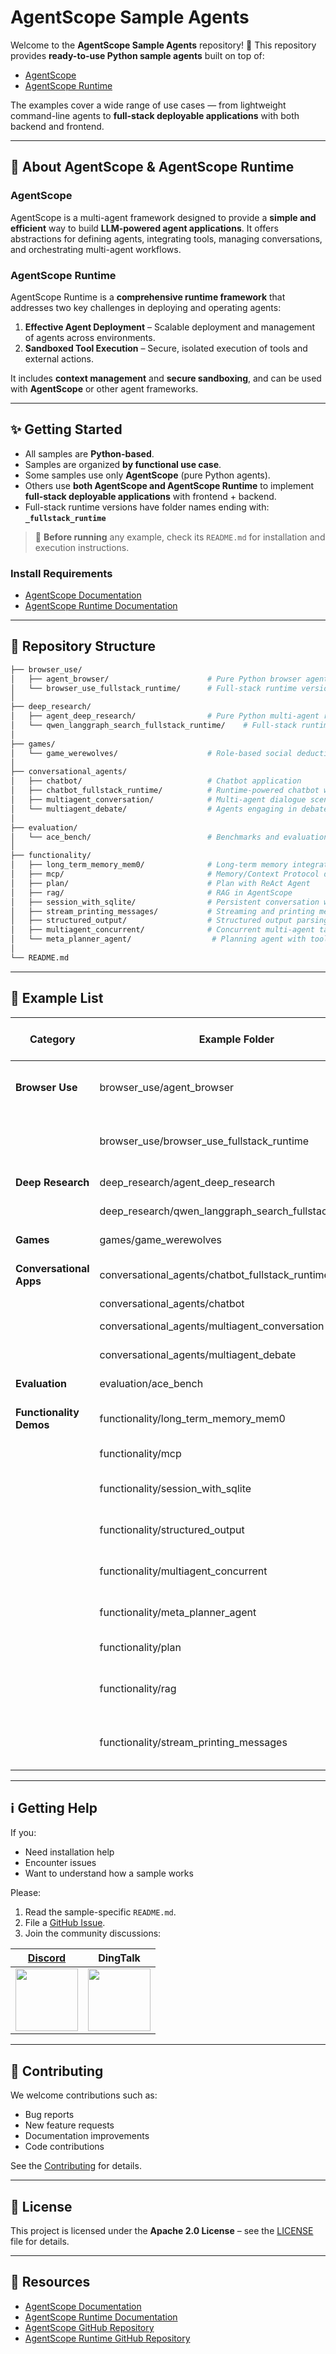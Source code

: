 # AgentScope Sample Agents

Welcome to the **AgentScope Sample Agents** repository! 🎯
This repository provides **ready-to-use Python sample agents** built on top of:

- [AgentScope](https://github.com/agentscope-ai/agentscope)
- [AgentScope Runtime](https://github.com/agentscope-ai/agentscope-runtime)

The examples cover a wide range of use cases — from lightweight command-line agents to **full-stack deployable applications** with both backend and frontend.

------

## 📖 About AgentScope & AgentScope Runtime

### **AgentScope**

AgentScope is a multi-agent framework designed to provide a **simple and efficient** way to build **LLM-powered agent applications**. It offers abstractions for defining agents, integrating tools, managing conversations, and orchestrating multi-agent workflows.

### **AgentScope Runtime**

AgentScope Runtime is a **comprehensive runtime framework** that addresses two key challenges in deploying and operating agents:

1. **Effective Agent Deployment** – Scalable deployment and management of agents across environments.
2. **Sandboxed Tool Execution** – Secure, isolated execution of tools and external actions.

It includes **context management** and **secure sandboxing**, and can be used with **AgentScope** or other agent frameworks.

------

## ✨ Getting Started

- All samples are **Python-based**.
- Samples are organized **by functional use case**.
- Some samples use only **AgentScope** (pure Python agents).
- Others use **both AgentScope and AgentScope Runtime** to implement **full-stack deployable applications** with frontend + backend.
- Full-stack runtime versions have folder names ending with:
  **`_fullstack_runtime`**

> 📌 **Before running** any example, check its `README.md` for installation and execution instructions.

### Install Requirements

- [AgentScope Documentation](https://doc.agentscope.io/)
- [AgentScope Runtime Documentation](https://runtime.agentscope.io/)

------

## 🌳 Repository Structure

```bash
├── browser_use/
│   ├── agent_browser/                      # Pure Python browser agent
│   └── browser_use_fullstack_runtime/      # Full-stack runtime version with frontend/backend
│
├── deep_research/
│   ├── agent_deep_research/                # Pure Python multi-agent research
│   └── qwen_langgraph_search_fullstack_runtime/    # Full-stack runtime-enabled research app
│
├── games/
│   └── game_werewolves/                    # Role-based social deduction game
│
├── conversational_agents/
│   ├── chatbot/                            # Chatbot application
│   ├── chatbot_fullstack_runtime/          # Runtime-powered chatbot with UI
│   ├── multiagent_conversation/            # Multi-agent dialogue scenario
│   └── multiagent_debate/                  # Agents engaging in debates
│
├── evaluation/
│   └── ace_bench/                          # Benchmarks and evaluation tools
│
├── functionality/
│   ├── long_term_memory_mem0/              # Long-term memory integration
│   ├── mcp/                                # Memory/Context Protocol demo
│   ├── plan/                               # Plan with ReAct Agent
│   ├── rag/                                # RAG in AgentScope
│   ├── session_with_sqlite/                # Persistent conversation with SQLite
│   ├── stream_printing_messages/           # Streaming and printing messages
│   ├── structured_output/                  # Structured output parsing and validation
│   ├── multiagent_concurrent/              # Concurrent multi-agent task execution
│   └── meta_planner_agent/                  # Planning agent with tool orchestration
│
└── README.md
```

------

## 📌 Example List

| Category                | Example Folder                                        | Uses AgentScope | Use AgentScope Runtime | Description                                      |
| ----------------------- |-------------------------------------------------------| --------------- | ------------ |--------------------------------------------------|
| **Browser Use**         | browser_use/agent_browser                             | ✅               | ❌            | Command-line browser automation using AgentScope |
|                         | browser_use/browser_use_fullstack_runtime             | ✅               | ✅            | Full-stack browser automation with UI & sandbox  |
| **Deep Research**       | deep_research/agent_deep_research                     | ✅               | ❌            | Multi-agent research pipeline                    |
|                         | deep_research/qwen_langgraph_search_fullstack_runtime | ❌               | ✅            | Full-stack deep research app                     |
| **Games**               | games/game_werewolves                                 | ✅               | ❌            | Multi-agent roleplay game                        |
| **Conversational Apps** | conversational_agents/chatbot_fullstack_runtime       | ✅               | ✅            | Chatbot application with frontend/backend        |
|                         | conversational_agents/chatbot                         | ✅               | ❌            |                                                  |
|                         | conversational_agents/multiagent_conversation         | ✅               | ❌            | Multi-agent dialogue scenario                    |
|                         | conversational_agents/multiagent_debate               | ✅               | ❌            | Agents engaging in debates                       |
| **Evaluation**          | evaluation/ace_bench                                  | ✅               | ❌            | Benchmarks with ACE Bench                        |
| **Functionality Demos** | functionality/long_term_memory_mem0                   | ✅               | ❌            | Long-term memory with mem0 support               |
|                         | functionality/mcp                                     | ✅               | ❌            | Memory/Context Protocol demo                     |
|                         | functionality/session_with_sqlite                     | ✅               | ❌            | Persistent context with SQLite                   |
|                         | functionality/structured_output                       | ✅               | ❌            | Structured data extraction and validation        |
|                         | functionality/multiagent_concurrent                   | ✅               | ❌            | Concurrent task execution by multiple agents     |
|                         | functionality/meta_planner_agent                      | ✅               | ❌            | Planning agent with tool orchestration           |
|                         | functionality/plan                                    | ✅               | ❌            | Task planning with ReAct agent                   |
|                         | functionality/rag                                     | ✅               | ❌            | Retrieval-Augmented Generation (RAG) integration |
|                         | functionality/stream_printing_messages                | ✅               | ❌            | Real-time message streaming and printing         |

------

## ℹ️ Getting Help

If you:

- Need installation help
- Encounter issues
- Want to understand how a sample works

Please:

1. Read the sample-specific `README.md`.
2. File a [GitHub Issue](https://github.com/agentscope-ai/agentscope-samples/blob/main/issues).
3. Join the community discussions:

| [Discord](https://discord.gg/eYMpfnkG8h)                                                                                         | DingTalk                                                                                                                          |
|----------------------------------------------------------------------------------------------------------------------------------|-----------------------------------------------------------------------------------------------------------------------------------|
| <img src="https://gw.alicdn.com/imgextra/i1/O1CN01hhD1mu1Dd3BWVUvxN_!!6000000000238-2-tps-400-400.png" width="100" height="100"> | <img src="https://img.alicdn.com/imgextra/i1/O1CN01LxzZha1thpIN2cc2E_!!6000000005934-2-tps-497-477.png" width="100" height="100"> |

------

## 🤝 Contributing

We welcome contributions such as:

- Bug reports
- New feature requests
- Documentation improvements
- Code contributions

See the [Contributing](https://github.com/agentscope-ai/agentscope-samples/blob/main/CONTRIBUTING.md) for details.

------

## 📄 License

This project is licensed under the **Apache 2.0 License** – see the [LICENSE](https://github.com/agentscope-ai/agentscope-samples/blob/main/LICENSE) file for details.


------

## 🔗 Resources

- [AgentScope Documentation](https://doc.agentscope.io/)
- [AgentScope Runtime Documentation](https://runtime.agentscope.io/)
- [AgentScope GitHub Repository](https://github.com/agentscope-ai/agentscope)
- [AgentScope Runtime GitHub Repository](https://github.com/agentscope-ai/agentscope-runtime)